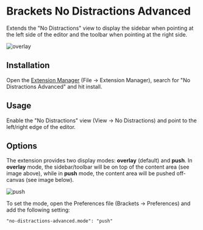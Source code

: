# Brackets No Distractions Advanced
Extends the "No Distractions" view to display the sidebar when pointing at the left side of the editor and the toolbar when pointing at the right side.

![overlay](https://cloud.githubusercontent.com/assets/7590968/13035716/6c5935da-d356-11e5-9908-0c589daa5051.gif)

## Installation
Open the [Extension Manager](https://github.com/adobe/brackets/wiki/Brackets-Extensions) (File → Extension Manager), search for "No Distractions Advanced" and hit install.

## Usage
Enable the "No Distractions" view (View → No Distractions) and point to the left/right edge of the editor.

## Options
The extension provides two display modes: **overlay** (default) and **push**. In **overlay** mode, the sidebar/toolbar will be on top of the content area (see image above), while in **push** mode, the content area will be pushed off-canvas (see image below).

![push](https://cloud.githubusercontent.com/assets/7590968/13035717/6c85b07e-d356-11e5-996f-24382fa6533f.gif)

To set the mode, open the Preferences file (Brackets → Preferences) and add the following setting:

``"no-distractions-advanced.mode": "push"``
